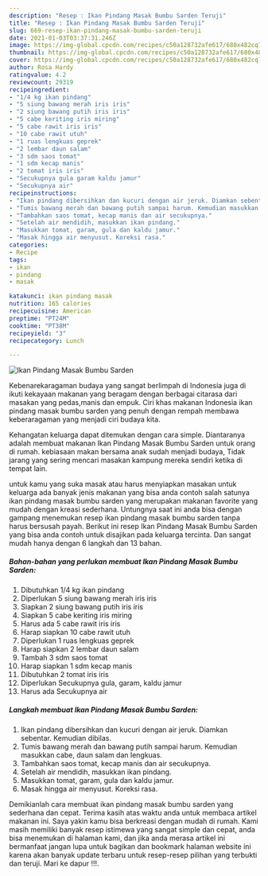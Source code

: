 ```yaml
---
description: "Resep : Ikan Pindang Masak Bumbu Sarden Teruji"
title: "Resep : Ikan Pindang Masak Bumbu Sarden Teruji"
slug: 669-resep-ikan-pindang-masak-bumbu-sarden-teruji
date: 2021-01-03T03:37:31.246Z
image: https://img-global.cpcdn.com/recipes/c50a128732afe617/680x482cq70/ikan-pindang-masak-bumbu-sarden-foto-resep-utama.jpg
thumbnail: https://img-global.cpcdn.com/recipes/c50a128732afe617/680x482cq70/ikan-pindang-masak-bumbu-sarden-foto-resep-utama.jpg
cover: https://img-global.cpcdn.com/recipes/c50a128732afe617/680x482cq70/ikan-pindang-masak-bumbu-sarden-foto-resep-utama.jpg
author: Rosa Hardy
ratingvalue: 4.2
reviewcount: 29319
recipeingredient:
- "1/4 kg ikan pindang"
- "5 siung bawang merah iris iris"
- "2 siung bawang putih iris iris"
- "5 cabe keriting iris miring"
- "5 cabe rawit iris iris"
- "10 cabe rawit utuh"
- "1 ruas lengkuas geprek"
- "2 lembar daun salam"
- "3 sdm saos tomat"
- "1 sdm kecap manis"
- "2 tomat iris iris"
- "Secukupnya gula garam kaldu jamur"
- "Secukupnya air"
recipeinstructions:
- "Ikan pindang dibersihkan dan kucuri dengan air jeruk. Diamkan sebentar. Kemudian dibilas."
- "Tumis bawang merah dan bawang putih sampai harum. Kemudian masukkan cabe, daun salam dan lengkuas."
- "Tambahkan saos tomat, kecap manis dan air secukupnya."
- "Setelah air mendidih, masukkan ikan pindang."
- "Masukkan tomat, garam, gula dan kaldu jamur."
- "Masak hingga air menyusut. Koreksi rasa."
categories:
- Recipe
tags:
- ikan
- pindang
- masak

katakunci: ikan pindang masak 
nutrition: 165 calories
recipecuisine: American
preptime: "PT24M"
cooktime: "PT38M"
recipeyield: "3"
recipecategory: Lunch

---
```



![Ikan Pindang Masak Bumbu Sarden](https://img-global.cpcdn.com/recipes/c50a128732afe617/680x482cq70/ikan-pindang-masak-bumbu-sarden-foto-resep-utama.jpg)

Kebenarekaragaman budaya yang sangat berlimpah di Indonesia juga di ikuti kekayaan makanan yang beragam dengan berbagai citarasa dari masakan yang pedas,manis dan empuk. Ciri khas makanan Indonesia ikan pindang masak bumbu sarden yang penuh dengan rempah membawa keberaragaman yang menjadi ciri budaya kita.




Kehangatan keluarga dapat ditemukan dengan cara simple. Diantaranya adalah membuat makanan Ikan Pindang Masak Bumbu Sarden untuk orang di rumah. kebiasaan makan bersama anak sudah menjadi budaya, Tidak jarang yang sering mencari masakan kampung mereka sendiri ketika di tempat lain.

untuk kamu yang suka masak atau harus menyiapkan masakan untuk keluarga ada banyak jenis makanan yang bisa anda contoh salah satunya ikan pindang masak bumbu sarden yang merupakan makanan favorite yang mudah dengan kreasi sederhana. Untungnya saat ini anda bisa dengan gampang menemukan resep ikan pindang masak bumbu sarden tanpa harus bersusah payah.
Berikut ini resep Ikan Pindang Masak Bumbu Sarden yang bisa anda contoh untuk disajikan pada keluarga tercinta. Dan sangat mudah hanya dengan 6 langkah dan 13 bahan.


<!--inarticleads1-->

##### Bahan-bahan yang perlukan membuat Ikan Pindang Masak Bumbu Sarden:

1. Dibutuhkan 1/4 kg ikan pindang
1. Diperlukan 5 siung bawang merah iris iris
1. Siapkan 2 siung bawang putih iris iris
1. Siapkan 5 cabe keriting iris miring
1. Harus ada 5 cabe rawit iris iris
1. Harap siapkan 10 cabe rawit utuh
1. Diperlukan 1 ruas lengkuas geprek
1. Harap siapkan 2 lembar daun salam
1. Tambah 3 sdm saos tomat
1. Harap siapkan 1 sdm kecap manis
1. Dibutuhkan 2 tomat iris iris
1. Diperlukan Secukupnya gula, garam, kaldu jamur
1. Harus ada Secukupnya air




<!--inarticleads2-->

##### Langkah membuat  Ikan Pindang Masak Bumbu Sarden:

1. Ikan pindang dibersihkan dan kucuri dengan air jeruk. Diamkan sebentar. Kemudian dibilas.
1. Tumis bawang merah dan bawang putih sampai harum. Kemudian masukkan cabe, daun salam dan lengkuas.
1. Tambahkan saos tomat, kecap manis dan air secukupnya.
1. Setelah air mendidih, masukkan ikan pindang.
1. Masukkan tomat, garam, gula dan kaldu jamur.
1. Masak hingga air menyusut. Koreksi rasa.




Demikianlah cara membuat ikan pindang masak bumbu sarden yang sederhana dan cepat. Terima kasih atas waktu anda untuk membaca artikel makanan ini. Saya yakin kamu bisa berkreasi dengan mudah di rumah. Kami masih memiliki banyak resep istimewa yang sangat simple dan cepat, anda bisa menemukan di halaman kami, dan jika anda merasa artikel ini bermanfaat jangan lupa untuk bagikan dan bookmark halaman website ini karena akan banyak update terbaru untuk resep-resep pilihan yang terbukti dan teruji. Mari ke dapur !!!. 
